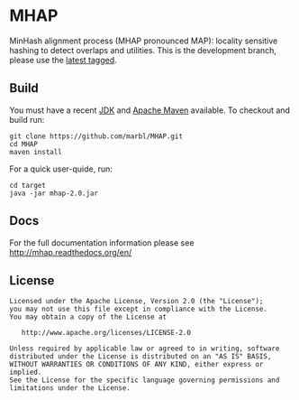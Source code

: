# MHAP

MinHash alignment process (MHAP pronounced MAP): locality sensitive hashing to detect overlaps and utilities. This is the development branch, please use the [latest tagged](https://github.com/marbl/MHAP/releases/tag/v2.0).

## Build

You must have a recent  [JDK](http://www.oracle.com/technetwork/java/javase/downloads/index.html "JDK") and [Apache Maven](http://maven.apache.org/ "MAVEN") available. To checkout and build run:

    git clone https://github.com/marbl/MHAP.git
    cd MHAP
    maven install
    
For a quick user-quide, run:

    cd target
    java -jar mhap-2.0.jar

## Docs
For the full documentation information please see http://mhap.readthedocs.org/en/

## License

    Licensed under the Apache License, Version 2.0 (the "License");
    you may not use this file except in compliance with the License.
    You may obtain a copy of the License at

       http://www.apache.org/licenses/LICENSE-2.0

    Unless required by applicable law or agreed to in writing, software
    distributed under the License is distributed on an "AS IS" BASIS,
    WITHOUT WARRANTIES OR CONDITIONS OF ANY KIND, either express or implied.
    See the License for the specific language governing permissions and
    limitations under the License.
